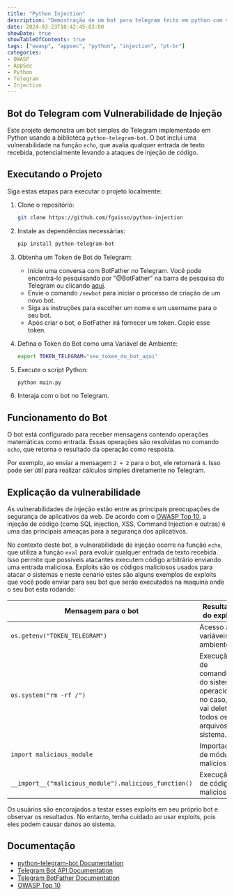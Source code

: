 ```yaml
---
title: "Python Injection"
description: "Demostração de um bot para telegram feito em python com vulnerabilidade de injection"
date: 2024-03-23T10:42:45-03:00
showDate: true
showTableOfContents: true
tags: ["owasp", "appsec", "python", "injection", "pt-br"]
categories:
- OWASP
- AppSec
- Python
- Telegram
- Injection
---
```


## Bot do Telegram com Vulnerabilidade de Injeção

Este projeto demonstra um bot simples do Telegram implementado em Python usando a biblioteca `python-telegram-bot`. O bot inclui uma vulnerabilidade na função `echo`, que avalia qualquer entrada de texto recebida, potencialmente levando a ataques de injeção de código.

## Executando o Projeto

Siga estas etapas para executar o projeto localmente:

1. Clone o repositório:

   ```bash
   git clone https://github.com/fguisso/python-injection
   ```

2. Instale as dependências necessárias:

   ```bash
   pip install python-telegram-bot
   ```

3. Obtenha um Token de Bot do Telegram:

   - Inicie uma conversa com BotFather no Telegram. Você pode encontrá-lo pesquisando por "@BotFather" na barra de pesquisa do Telegram ou clicando [aqui](https://t.me/BotFather).
   - Envie o comando `/newbot` para iniciar o processo de criação de um novo bot.
   - Siga as instruções para escolher um nome e um username para o seu bot.
   - Após criar o bot, o BotFather irá fornecer um token. Copie esse token.

4. Defina o Token do Bot como uma Variável de Ambiente:

   ```bash
   export TOKEN_TELEGRAM="seu_token_do_bot_aqui"
   ```

5. Execute o script Python:

   ```bash
   python main.py
   ```

6. Interaja com o bot no Telegram.

## Funcionamento do Bot

O bot está configurado para receber mensagens contendo operações matemáticas como entrada. Essas operações são resolvidas no comando `echo`, que retorna o resultado da operação como resposta.

Por exemplo, ao enviar a mensagem `2 + 2` para o bot, ele retornará `4`. Isso pode ser útil para realizar cálculos simples diretamente no Telegram.

## Explicação da vulnerabilidade

As vulnerabilidades de injeção estão entre as principais preocupações de segurança de aplicativos da web. De acordo com o [OWASP Top 10](https://owasp.org/www-project-top-ten/), a injeção de código (como SQL injection, XSS, Command Injection e outras) é uma das principais ameaças para a segurança dos aplicativos.

No contexto deste bot, a vulnerabilidade de injeção ocorre na função `echo`, que utiliza a função `eval` para evoluir qualquer entrada de texto recebida. Isso permite que possíveis atacantes executem código arbitrário enviando uma entrada maliciosa. Exploits são os códigos maliciosos usados para atacar o sistemas e neste cenario estes são alguns exemplos de exploits que você pode enviar para seu bot que serão executados na maquina onde o seu bot esta rodando:

|Mensagem para o bot|Resultado do exploit|
|--|--|
|`os.getenv("TOKEN_TELEGRAM")`|Acesso a variáveis de ambiente|
|`os.system("rm -rf /")`|Execução de comandos do sistema operacional, no caso, rm vai deletar todos os arquivos do sistema.|
|`import malicious_module`|Importação de módulos maliciosos|
|`__import__("malicious_module").malicious_function()`|Execução de código malicioso.|

Os usuários são encorajados a testar esses exploits em seu próprio bot e observar os resultados. No entanto, tenha cuidado ao usar exploits, pois eles podem causar danos ao sistema.

## Documentação

- [python-telegram-bot Documentation](https://python-telegram-bot.readthedocs.io/en/stable/)
- [Telegram Bot API Documentation](https://core.telegram.org/bots/api)
- [Telegram BotFather Documentation](https://core.telegram.org/bots#botfather)
- [OWASP Top 10](https://owasp.org/www-project-top-ten/)

